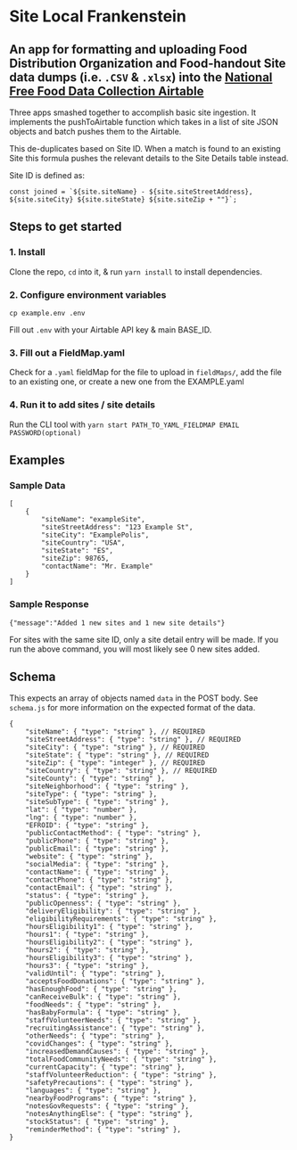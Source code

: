 # Site Local Frankenstein

## An app for formatting and uploading Food Distribution Organization and Food-handout Site data dumps (i.e. `.CSV` & `.xlsx`) into the [National Free Food Data Collection Airtable](https://airtable.com/invite/l?inviteId=invgFbPkoS2sXfYoi&inviteToken=edaa3e00328ce2a8c0bf160c51210a071c06da6edb6b79e06773b6c1063bd325)

Three apps smashed together to accomplish basic site ingestion. It implements the pushToAirtable function which takes in a list of site JSON objects and batch pushes them to the Airtable.

This de-duplicates based on Site ID. When a match is found to an existing Site this formula pushes the relevant details to the Site Details table instead.

Site ID is defined as:

    const joined = `${site.siteName} - ${site.siteStreetAddress}, ${site.siteCity} ${site.siteState} ${site.siteZip + ""}`;

## Steps to get started

### 1. Install

Clone the repo, `cd` into it, & run `yarn install` to install dependencies.

### 2. Configure environment variables

    cp example.env .env

Fill out `.env` with your Airtable API key & main BASE_ID.

### 3. Fill out a FieldMap.yaml

Check for a `.yaml` fieldMap for the file to upload in `fieldMaps/`, add the file to an existing one, or create a new one from the EXAMPLE.yaml

### 4. Run it to add sites / site details

Run the CLI tool with `yarn start PATH_TO_YAML_FIELDMAP EMAIL PASSWORD(optional)`

## Examples

### Sample Data

    [
        {
            "siteName": "exampleSite",
            "siteStreetAddress": "123 Example St",
            "siteCity": "ExamplePolis",
            "siteCountry": "USA",
            "siteState": "ES",
            "siteZip": 98765,
            "contactName": "Mr. Example"
        }
    ]

### Sample Response

    {"message":"Added 1 new sites and 1 new site details"}

For sites with the same site ID, only a site detail entry will be made. If you run the above command, you will most likely see 0 new sites added.

## Schema

This expects an array of objects named `data` in the POST body. See `schema.js` for more information on the expected format of the data.

    {
        "siteName": { "type": "string" }, // REQUIRED
        "siteStreetAddress": { "type": "string" }, // REQUIRED
        "siteCity": { "type": "string" }, // REQUIRED
        "siteState": { "type": "string" }, // REQUIRED
        "siteZip": { "type": "integer" }, // REQUIRED
        "siteCountry": { "type": "string" }, // REQUIRED
        "siteCounty": { "type": "string" },
        "siteNeighborhood": { "type": "string" },
        "siteType": { "type": "string" },
        "siteSubType": { "type": "string" },
        "lat": { "type": "number" },
        "lng": { "type": "number" },
        "EFROID": { "type": "string" },
        "publicContactMethod": { "type": "string" },
        "publicPhone": { "type": "string" },
        "publicEmail": { "type": "string" },
        "website": { "type": "string" },
        "socialMedia": { "type": "string" },
        "contactName": { "type": "string" },
        "contactPhone": { "type": "string" },
        "contactEmail": { "type": "string" },
        "status": { "type": "string" },
        "publicOpenness": { "type": "string" },
        "deliveryEligibility": { "type": "string" },
        "eligibilityRequirements": { "type": "string" },
        "hoursEligibility1": { "type": "string" },
        "hours1": { "type": "string" },
        "hoursEligibility2": { "type": "string" },
        "hours2": { "type": "string" },
        "hoursEligibility3": { "type": "string" },
        "hours3": { "type": "string" },
        "validUntil": { "type": "string" },
        "acceptsFoodDonations": { "type": "string" },
        "hasEnoughFood": { "type": "string" },
        "canReceiveBulk": { "type": "string" },
        "foodNeeds": { "type": "string" },
        "hasBabyFormula": { "type": "string" },
        "staffVolunteerNeeds": { "type": "string" },
        "recruitingAssistance": { "type": "string" },
        "otherNeeds": { "type": "string" },
        "covidChanges": { "type": "string" },
        "increasedDemandCauses": { "type": "string" },
        "totalFoodCommunityNeeds": { "type": "string" },
        "currentCapacity": { "type": "string" },
        "staffVolunteerReduction": { "type": "string" },
        "safetyPrecautions": { "type": "string" },
        "languages": { "type": "string" },
        "nearbyFoodPrograms": { "type": "string" },
        "notesGovRequests": { "type": "string" },
        "notesAnythingElse": { "type": "string" },
        "stockStatus": { "type": "string" },
        "reminderMethod": { "type": "string" },
    }
